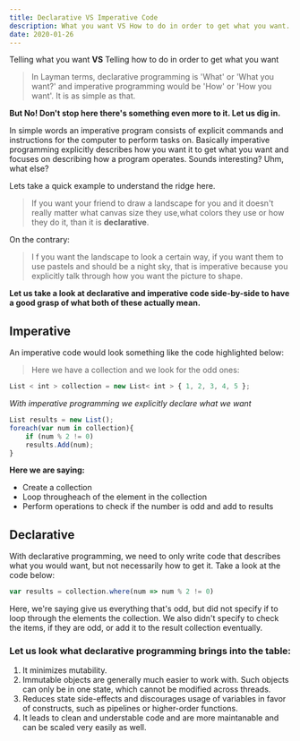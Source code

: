 ```yaml
---
title: Declarative VS Imperative Code
description: What you want VS How to do in order to get what you want...
date: 2020-01-26
---
```


Telling what you want **VS** Telling how to do in order to get what you want

> In Layman terms, declarative programming is 'What' or 'What you want?' and imperative programming would be 'How' or 'How you want'. It is as simple as that.

**But No! Don't stop here there's something even more to it. Let us dig in.**

In simple words an imperative program consists of explicit commands and instructions for the computer to perform tasks on. Basically imperative programming explicitly describes how you want it to get what you want and focuses on describing how a program operates. Sounds interesting? Uhm, what else?

Lets take a quick example to understand the ridge here.

> If you want your friend to draw a landscape for you and it doesn't really matter what canvas size they use,what colors they use or how they do it, than it is **declarative**.

On the contrary:

> I f you want the landscape to look a certain way, if you want them to use pastels and should be a night sky, that is imperative because you explicitly talk through how you want the picture to shape.

**Let us take a look at declarative and imperative code side-by-side to have a good grasp of what both of these actually mean.**

## Imperative

An imperative code would look something like the code highlighted below:

> Here we have a collection and we look for the odd ones:

```javascript
List < int > collection = new List< int > { 1, 2, 3, 4, 5 };
```

_With imperative programming we explicitly declare what we want_

```javascript
List results = new List();
foreach(var num in collection){
    if (num % 2 != 0)
    results.Add(num);
}
```

**Here we are saying:**

- Create a collection
- Loop througheach of the element in the collection
- Perform operations to check if the number is odd and add to results

## Declarative

With declarative programming, we need to only write code that describes what you would want, but not necessarily how to get it. Take a look at the code below:

```javascript
var results = collection.where(num => num % 2 != 0)
```

Here, we're saying give us everything that's odd, but did not specify if to loop through the elements the collection. We also didn't specify to check the items, if they are odd, or add it to the result collection eventually.

### Let us look what declarative programming brings into the table:

1. It minimizes mutability.
2. Immutable objects are generally much easier to work with. Such objects can only be in one state, which cannot be modified across threads.
3. Reduces state side-effects and discourages usage of variables in favor of constructs, such as pipelines or higher-order functions.
4. It leads to clean and understable code and are more maintanable and can be scaled very easily as well.
